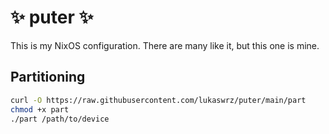 # ✨ puter ✨

This is my NixOS configuration. There are many like it, but this one is mine.

## Partitioning

```bash
curl -O https://raw.githubusercontent.com/lukaswrz/puter/main/part
chmod +x part
./part /path/to/device
```
